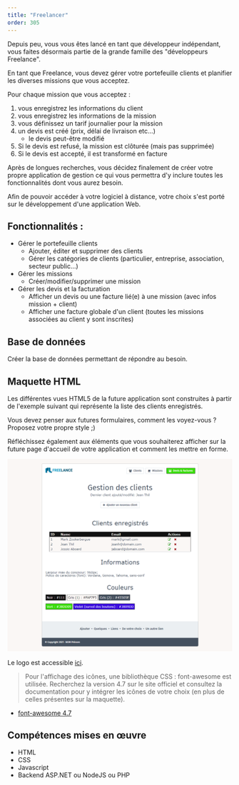 ```yaml
---
title: "Freelancer"
order: 305
---
```


Depuis peu, vous vous êtes lancé en tant que développeur indépendant, vous faites désormais partie de la grande famille des "développeurs Freelance".

En tant que Freelance, vous devez gérer votre portefeuille clients et planifier les diverses missions que vous acceptez.

Pour chaque mission que vous acceptez : 
1. vous enregistrez les informations du client
2. vous enregistrez les informations de la mission
3. vous définissez un tarif journalier pour la mission
4. un devis est créé (prix, délai de livraison etc...)
    - le devis peut-être modifié
5. Si le devis est refusé, la mission est clôturée (mais pas supprimée)
6. Si le devis est accepté, il est transformé en facture


Après de longues recherches, vous décidez finalement de créer votre propre application de gestion ce qui vous permettra d'y inclure toutes les fonctionnalités dont vous aurez besoin.

Afin de pouvoir accéder à votre logiciel à distance, votre choix s'est porté sur le développement d'une application Web.


## Fonctionnalités :

- Gérer le portefeuille clients
    - Ajouter, éditer et supprimer des clients
    - Gérer les catégories de clients (particulier, entreprise, association, secteur public...)
- Gérer les missions
    - Créer/modifier/supprimer une mission
- Gérer les devis et la facturation
    - Afficher un devis ou une facture lié(e) à une mission (avec infos mission + client)
    - Afficher une facture globale d'un client (toutes les missions associées au client y sont inscrites)


## Base de données

Créer la base de données permettant de répondre au besoin.

## Maquette HTML

Les différentes vues HTML5 de la future application sont construites à partir de l'exemple suivant qui représente la liste des clients enregistrés.

Vous devez penser aux futures formulaires, comment les voyez-vous ? Proposez votre propre style ;)

Réfléchissez également aux éléments que vous souhaiterez afficher sur la future page d'accueil de votre application et comment les mettre en forme.

![MCD](TP_Freelancer_Template.png)


Le logo est accessible [ici](TP_Freelancer_logo.jpg). 


> Pour l'affichage des icônes, une bibliothèque CSS : font-awesome est utilisée. Recherchez la version 4.7 sur le site officiel et consultez la documentation pour y intégrer les icônes de votre choix (en plus de celles présentes sur la maquette).

- [font-awesome 4.7](https://fontawesome.com/v4/get-started/)


## Compétences mises en œuvre

- HTML
- CSS
- Javascript
- Backend ASP.NET ou NodeJS ou PHP
